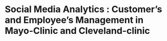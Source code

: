 # Social Media Analytics : Customer’s and Employee’s Management in Mayo-Clinic and Cleveland-clinic


